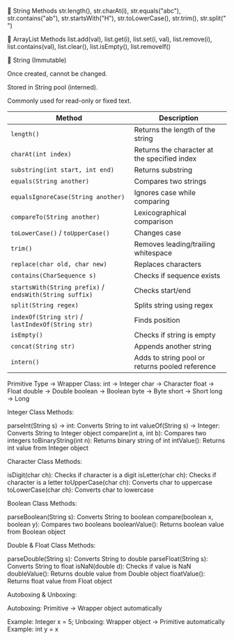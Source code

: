 🔹 String Methods
str.length(),
str.charAt(i),
str.equals("abc"),
str.contains("ab"),
str.startsWith("H"),
str.toLowerCase(),
str.trim(),
str.split(" ")


🔹 ArrayList Methods
list.add(val),
list.get(i),
list.set(i, val),
list.remove(i),
list.contains(val),
list.clear(),
list.isEmpty(),
list.removeIf()


🔷 String (Immutable)

Once created, cannot be changed.

Stored in String pool (interned).

Commonly used for read-only or fixed text.

| Method                                                  | Description                                     |
| ------------------------------------------------------- | ----------------------------------------------- |
| `length()`                                              | Returns the length of the string                |
| `charAt(int index)`                                     | Returns the character at the specified index    |
| `substring(int start, int end)`                         | Returns substring                               |
| `equals(String another)`                                | Compares two strings                            |
| `equalsIgnoreCase(String another)`                      | Ignores case while comparing                    |
| `compareTo(String another)`                             | Lexicographical comparison                      |
| `toLowerCase()` / `toUpperCase()`                       | Changes case                                    |
| `trim()`                                                | Removes leading/trailing whitespace             |
| `replace(char old, char new)`                           | Replaces characters                             |
| `contains(CharSequence s)`                              | Checks if sequence exists                       |
| `startsWith(String prefix)` / `endsWith(String suffix)` | Checks start/end                                |
| `split(String regex)`                                   | Splits string using regex                       |
| `indexOf(String str)` / `lastIndexOf(String str)`       | Finds position                                  |
| `isEmpty()`                                             | Checks if string is empty                       |
| `concat(String str)`                                    | Appends another string                          |
| `intern()`                                              | Adds to string pool or returns pooled reference |



Primitive Type → Wrapper Class:
int → Integer
char → Character 
float → Float 
double → Double
boolean → Boolean
byte → Byte
short → Short 
long → Long

 Integer Class Methods:

 parseInt(String s) → int: Converts String to int 
 valueOf(String s) → Integer: Converts String to Integer object 
 compare(int a, int b): Compares two integers 
 toBinaryString(int n): Returns binary string of int 
 intValue(): Returns int value from Integer object

 Character Class Methods:

 isDigit(char ch): Checks if character is a digit 
 isLetter(char ch): Checks if character is a letter
 toUpperCase(char ch): Converts char to uppercase 
 toLowerCase(char ch): Converts char to lowercase

 Boolean Class Methods:

 parseBoolean(String s): Converts String to boolean 
 compare(boolean x, boolean y): Compares
 two booleans 
 booleanValue(): Returns boolean value from Boolean object

 Double & Float Class Methods:

 parseDouble(String s): Converts String to double 
 parseFloat(String s): Converts String to float
 isNaN(double d): Checks if value is NaN 
 doubleValue(): Returns double value from Double object
 floatValue(): Returns float value from Float object

 Autoboxing & Unboxing:

 Autoboxing: Primitive → Wrapper object automatically

 Example: Integer x = 5; Unboxing: Wrapper object → Primitive automatically
 Example: int y = x